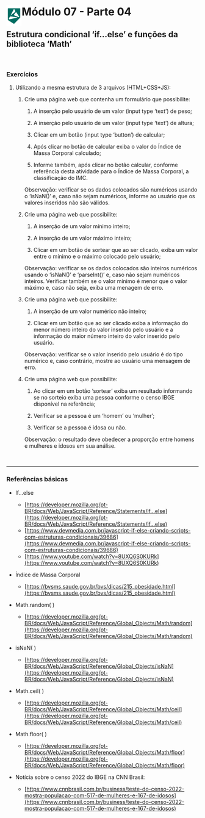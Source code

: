 <div display="flex">
    <img src="../assets/imgs/alpha-logo.png" width="40px" align="left"/>
    <h1>Módulo 07 - Parte 04</h1>
</div>

## Estrutura condicional ‘if...else’  e  funções da biblioteca ‘Math’

&nbsp;

### Exercícios

1. Utilizando a mesma estrutura de 3 arquivos (HTML+CSS+JS):
    1. Crie uma página web que contenha um formulário que possibilite:

        1. A inserção pelo usuário de um valor (input type ‘text’) de peso;

        1. A inserção pelo usuário de um valor (input type ‘text’) de altura;

        1. Clicar em um botão (input type ‘button’) de calcular;

        1. Após clicar no botão de calcular exiba o valor do Índice de Massa Corporal
        calculado;

        1. Informe também, após clicar no botão calcular, conforme referência desta atividade para o Índice de Massa Corporal, a classificação do IMC.

        Observação: verificar se os dados colocados são numéricos usando o ‘isNaN()’ e, caso não sejam numéricos, informe ao usuário que os valores inseridos não são válidos.

    1. Crie uma página web que possibilite:
        1. A inserção de um valor mínimo inteiro;

        1. A inserção de um valor máximo inteiro;

        1. Clicar em um botão de sortear que ao ser clicado, exiba um valor entre o mínimo e o máximo colocado pelo usuário;

        Observação: verificar se os dados colocados são inteiros numéricos usando o ‘isNaN()’ e ‘parseInt()’ e, caso não sejam numéricos inteiros. Verificar também se o valor mínimo é menor que o valor máximo e, caso não seja, exiba uma menagem de erro.

    1. Crie uma página web que possibilite:
        1. A inserção de um valor numérico não inteiro;

        1. Clicar em um botão que ao ser clicado exiba a informação do menor número inteiro do valor inserido pelo usuário e a informação do maior número inteiro do valor inserido pelo usuário.

        Observação: verificar se o valor inserido pelo usuário é do tipo numérico e, caso contrário, mostre ao usuário uma mensagem de erro.

    1. Crie uma página web que possibilite:
        1. Ao clicar em um botão ‘sortear’ exiba um resultado informando se no sorteio exiba uma pessoa conforme o censo IBGE disponível na referência;

        1. Verificar se a pessoa é um ‘homem’ ou ‘mulher’;

        1. Verificar se a pessoa é idosa ou não.

        Observação: o resultado deve obedecer a proporção entre homens e mulheres e idosos em sua análise.

&nbsp;

---

### Referências básicas

- If...else
  - [https://developer.mozilla.org/pt-BR/docs/Web/JavaScript/Reference/Statements/if...else](https://developer.mozilla.org/pt-BR/docs/Web/JavaScript/Reference/Statements/if...else)
  - [https://www.devmedia.com.br/javascript-if-else-criando-scripts-com-estruturas-condicionais/39686](https://www.devmedia.com.br/javascript-if-else-criando-scripts-com-estruturas-condicionais/39686)
  - [https://www.youtube.com/watch?v=8UXQ6S0KURk](https://www.youtube.com/watch?v=8UXQ6S0KURk)

- Índice de Massa Corporal
  - [https://bvsms.saude.gov.br/bvs/dicas/215_obesidade.html](https://bvsms.saude.gov.br/bvs/dicas/215_obesidade.html)

- Math.random(  )
  - [https://developer.mozilla.org/pt-BR/docs/Web/JavaScript/Reference/Global_Objects/Math/random](https://developer.mozilla.org/pt-BR/docs/Web/JavaScript/Reference/Global_Objects/Math/random)

- isNaN(  )
  - [https://developer.mozilla.org/pt-BR/docs/Web/JavaScript/Reference/Global_Objects/isNaN](https://developer.mozilla.org/pt-BR/docs/Web/JavaScript/Reference/Global_Objects/isNaN)

- Math.ceil(  )
  - [https://developer.mozilla.org/pt-BR/docs/Web/JavaScript/Reference/Global_Objects/Math/ceil](https://developer.mozilla.org/pt-BR/docs/Web/JavaScript/Reference/Global_Objects/Math/ceil)

- Math.floor(  )
  - [https://developer.mozilla.org/pt-BR/docs/Web/JavaScript/Reference/Global_Objects/Math/floor](https://developer.mozilla.org/pt-BR/docs/Web/JavaScript/Reference/Global_Objects/Math/floor)

- Notícia sobre o censo 2022 do IBGE na CNN Brasil:
  - [https://www.cnnbrasil.com.br/business/teste-do-censo-2022-mostra-populacao-com-517-de-mulheres-e-167-de-idosos](https://www.cnnbrasil.com.br/business/teste-do-censo-2022-mostra-populacao-com-517-de-mulheres-e-167-de-idosos)

